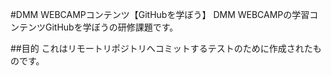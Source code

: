 #DMM WEBCAMPコンテンツ【GitHubを学ぼう】  DMM WEBCAMPの学習コンテンツGitHubを学ぼうの研修課題です。

##目的  これはリモートリポジトリへコミットするテストのために作成されたものです。